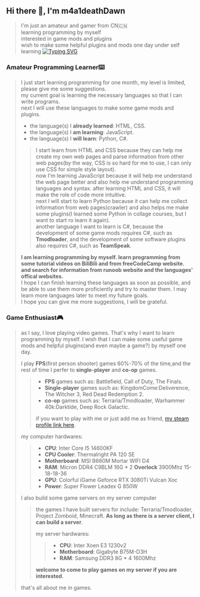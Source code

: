 ## Hi there 👋, I'm m4a1deathDawn
> I'm just an amateur and gamer from CN🇨🇳  
> learning programming by myself  
> interested in game mods and plugins  
> wish to make some helpful plugins and mods one day under self learning
[![Typing SVG](https://readme-typing-svg.demolab.com?font=Fira+Code&duration=3000&pause=100&color=028596&background=9C9C8441&center=true&multiline=true&repeat=false&width=1350&height=200&separator=%3C&lines=There+is+no+end+though+there+is+a+start+in+space.++--++Infinity.%3CIt+has+own+power%2C+it+ruins%2C+and+it+goes+though+there+is+a+start+also+in+the+star.++--++Finite.%3COnly+the+person+who+has+wisdom+can+read+the+most+foolish+one+from+the+history.%3CTHe+fish+that+lives+in+the+sea+doesn't+know+the+world+in+the+land.+It+also+ruins+and+goes+if+they+have+wisdom.%3CIt+is+funnier+that+man+exceeds+the+speed+of+light+than+fish+start+living+in+the+land.%3CIt+can+be+said+that+this+is+an+final+ultimatum+from+god+to+the+people+who+can+fight.%3C----Steins;Gate)](https://git.io/typing-svg)  

### Amateur Programming Learner⌨️  
> I just start learning programming for one month, my level is limited, please give me some suggestions.  
> my current goal is learning the necessary languages so that I can write programs.  
> next I will use these languages to make some game mods and plugins.  
> + the language(s) I **already learned**: HTML, CSS.  
> + the language(s) I **am learning**: JavaScript.  
> + the language(s) I **will learn**: Python, C#.  
> > I start learn from HTML and CSS because they can help me create my own web pages and parse information from other web pages(by the way, CSS is so hard for me to use, I can only use CSS for simple style layout).  
> > now I'm learning JavaScript because it will help me understand the web page better and also help me understand programming languages and syntax. after learning HTML and CSS, it will make the role of code more intuitive.  
> > next I will start to learn Python because it can help me collect information from web pages(crawler) and also helps me make some plugins(I learned some Python in collage courses, but I want to start ro learn it again).  
> > another language I want to learn is C#, because the development of some game mods requires C#, such as **Tmodloader**, and the development of some software plugins also requires C#, such as **TeamSpeak**.
>
> **I am learning programming by myself. learn programming from some tutorial videos on BiliBili and from freeCodeCamp website. and search for information from runoob website and the languages' offical websites.**  
> I hope I can finish learning these languages ​​as soon as possible, and be able to use them more proficiently and try to master them. I may learn more languages ​​later to meet my future goals.  
> I hope you can give me more suggestions, I will be grateful.  


### Game Enthusiast🎮  
> as I say, I love playing video games. That's why I want to learn programming by myself. I wish that I can make some useful game mods and helpful plugins(and even maybe a game?) by myself one day.
> 
> I play **FPS**(first person shooter) games 60%-70% of the time,and the rest of time I perfer to **single-player** and **co-op** games.  
> > + **FPS** games such as: Battlefield, Call of Duty, The Finals.  
> > + **Single-player** games such as: KingdomCome:Deliverence, The Witcher 3, Red Dead Redemption 2.  
> > + **co-op** games such as: Terraria/Tmodloader, Warhammer 40k:Darktide, Deep Rock Galactic.  
> >
> > if you want to play with me or just add me as friend, [my steam profile link here](https://steamcommunity.com/id/m4a1_death-Dawn/).
>
> my computer hardwares:
> > + **CPU**: Inter Core I5 14600KF  
> > + **CPU Cooler**: Thermalright PA 120 SE  
> > + **Motherboard**: MSI B660M Mortar WIFI D4  
> > + **RAM**: Micron DDR4 C9BLM 16G \* 2 **Overlock** 3900Mhz 15-18-18-36  
> > + **GPU**: Colorful iGame Geforce RTX 3080Ti Vulcan Xoc  
> > + **Power**: Super Flower Leadex G 850W  
>
> I also build some game servers on my server computer  
> > the games I have built servers for include: Terraria/Tmodloader, Project Zomboid, Minecraft. **As long as there is a server client, I can build a server**.  
> > 
> > my server hardwares:  
> > > + **CPU**: Inter Xoen E3 1230v2  
> > > + **Motherboard**: Gigabyte B75M-D3H  
> > > + **RAM**: Samsung DDR3 8G \* 4 1600Mhz  
> > 
> > **welcome to come to play games on my server if you are interested**.  
>
> that's all about me in games.  
<!--
**m4a1deathDawn/m4a1deathDawn** is a ✨ _special_ ✨ repository because its `README.md` (this file) appears on your GitHub profile.

Here are some ideas to get you started:

- 🔭 I’m currently working on ...
- 🌱 I’m currently learning ...
- 👯 I’m looking to collaborate on ...
- 🤔 I’m looking for help with ...
- 💬 Ask me about ...
- 📫 How to reach me: ...
- 😄 Pronouns: ...
- ⚡ Fun fact: ...
-->
